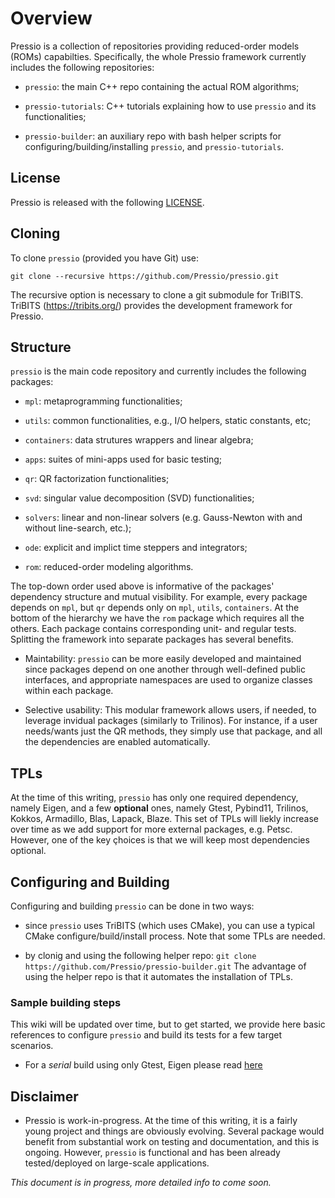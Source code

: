 
# Overview

Pressio is a collection of repositories providing reduced-order models (ROMs) capabilties.
Specifically, the whole Pressio framework currently includes the following repositories: 

* `pressio`: the main C++ repo containing the actual ROM algorithms;

* `pressio-tutorials`: C++ tutorials explaining how to use `pressio` and its functionalities; 

* `pressio-builder`: an auxiliary repo with bash helper scripts for configuring/building/installing `pressio`, and `pressio-tutorials`.


## License
Pressio is released with the following [LICENSE](./LICENSE).


## Cloning
To clone `pressio` (provided you have Git) use:
```
git clone --recursive https://github.com/Pressio/pressio.git
```
The recursive option is necessary to clone a git submodule for TriBITS.
TriBITS (https://tribits.org/) provides the development framework for Pressio.


## Structure 

`pressio` is the main code repository and currently includes the following packages: 

* `mpl`: metaprogramming functionalities;

* `utils`: common functionalities, e.g., I/O helpers, static constants, etc;

* `containers`: data strutures wrappers and linear algebra;

* `apps`: suites of mini-apps used for basic testing;

* `qr`: QR factorization functionalities;

* `svd`: singular value decomposition (SVD) functionalities;

* `solvers`: linear and non-linear solvers (e.g. Gauss-Newton with and without line-search, etc.);

* `ode`: explicit and implict time steppers and integrators;

* `rom`: reduced-order modeling algorithms.

The top-down order used above is informative of the packages' dependency structure and mutual visibility. For example, every package depends on `mpl`, but `qr` depends only on `mpl`, `utils`, `containers`. At the bottom of the hierarchy we have the `rom` package which requires all the others. Each package contains corresponding unit- and regular tests. Splitting the framework into separate packages has several benefits.
* Maintability: `pressio` can be more easily developed and maintained since packages depend on one another through well-defined public interfaces, and appropriate namespaces are used to organize classes within each package.

* Selective usability: This modular framework allows users, if needed, to leverage invidual packages (similarly to Trilinos). For instance, if a user needs/wants just the QR methods, they simply use that package, and all the dependencies are enabled automatically.


## TPLs
At the time of this writing, `pressio` has only one required dependency, namely Eigen, and a few **optional** ones, namely Gtest, Pybind11, Trilinos, Kokkos, Armadillo, Blas, Lapack, Blaze. This set of TPLs will liekly increase over time as we add support for more external packages, e.g. Petsc. However, one of the key çhoices is that we will keep most dependencies optional.


## Configuring and Building
Configuring and building `pressio` can be done in two ways: 

* since `pressio` uses TriBITS (which uses CMake), you can use a typical CMake configure/build/install process. Note that some TPLs are needed. 

* by clonig and using the following helper repo: `git clone https://github.com/Pressio/pressio-builder.git`
The advantage of using the helper repo is that it automates the installation of TPLs.  

### Sample building steps

This wiki will be updated over time, but to get started, we provide here basic references to configure `pressio` and build its tests for a few target scenarios. 

* For a *serial* build using only Gtest, Eigen please read [here](./wiki/build_serial.md)


## Disclaimer

* Pressio is work-in-progress. At the time of this writing, it is a fairly young project and things are obviously evolving. Several package would benefit from substantial work on testing and documentation, and this is ongoing. However, `pressio` is functional and has been already tested/deployed on large-scale applications.

*This document is in progress, more detailed info to come soon.*







